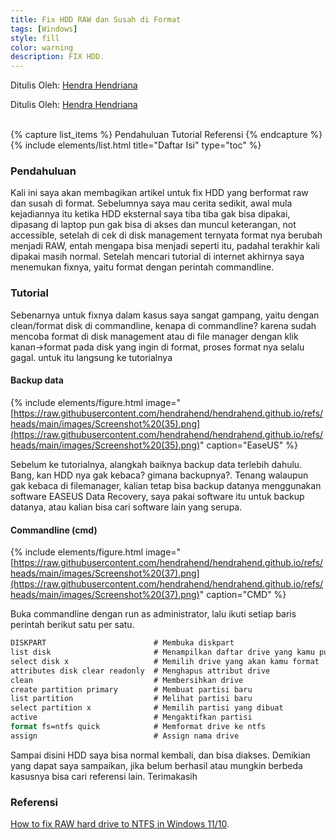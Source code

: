 ```yaml
---
title: Fix HDD RAW dan Susah di Format
tags: [Windows]
style: fill
color: warning
description: FIX HDD.
---
```


Ditulis Oleh: [Hendra Hendriana](https://hendrahend.github.io/about)


Ditulis Oleh: [Hendra Hendriana](https://hendrahend.github.io/about)

<br>
{% capture list_items %}
Pendahuluan
Tutorial
Referensi
{% endcapture %}
{% include elements/list.html title="Daftar Isi" type="toc" %}

<br>

### Pendahuluan

Kali ini saya akan membagikan artikel untuk fix HDD yang berformat raw dan susah di format. Sebelumnya saya mau cerita sedikit, awal mula kejadiannya itu ketika HDD eksternal saya tiba tiba gak bisa dipakai, dipasang di laptop pun gak bisa di akses dan muncul keterangan, not accessible, setelah di cek di disk management ternyata format nya berubah menjadi RAW, entah mengapa bisa menjadi seperti itu, padahal terakhir kali dipakai masih normal. Setelah mencari tutorial di internet akhirnya saya menemukan  fixnya, yaitu format dengan perintah commandline. 

### Tutorial
Sebenarnya untuk fixnya dalam kasus saya sangat gampang, yaitu dengan clean/format disk di commandline, kenapa di commandline? karena sudah mencoba format di disk management atau di file manager dengan klik kanan->format pada disk yang ingin di format, proses format nya selalu gagal. untuk itu langsung ke tutorialnya

#### Backup data

{% include elements/figure.html image="[https://raw.githubusercontent.com/hendrahend/hendrahend.github.io/refs/heads/main/images/Screenshot%20(35).png](https://raw.githubusercontent.com/hendrahend/hendrahend.github.io/refs/heads/main/images/Screenshot%20(35).png)" caption="EaseUS" %}

Sebelum ke tutorialnya, alangkah baiknya backup data terlebih dahulu. Bang, kan HDD nya gak kebaca? gimana backupnya?. Tenang walaupun gak kebaca di filemanager, kalian tetap bisa backup datanya menggunakan software EASEUS Data Recovery, saya pakai software itu untuk backup datanya, atau kalian bisa cari software lain yang serupa.

#### Commandline (cmd)
{% include elements/figure.html image="[https://raw.githubusercontent.com/hendrahend/hendrahend.github.io/refs/heads/main/images/Screenshot%20(37).png](https://raw.githubusercontent.com/hendrahend/hendrahend.github.io/refs/heads/main/images/Screenshot%20(37).png)" caption="CMD" %}

Buka commandline dengan run as administrator, lalu ikuti setiap baris perintah berikut satu per satu.
```cmd
DISKPART						# Membuka diskpart
list disk   					# Menampilkan daftar drive yang kamu punya
select disk x   				# Memilih drive yang akan kamu format
attributes disk clear readonly	# Menghapus attribut drive
clean    						# Membersihkan drive
create partition primary        # Membuat partisi baru
list partition   				# Melihat partisi baru
select partition x   			# Memilih partisi yang dibuat
active  						# Mengaktifkan partisi
format fs=ntfs quick  			# Memformat drive ke ntfs
assign  						# Assign nama drive
```
Sampai disini HDD saya bisa normal kembali, dan bisa diakses.
Demikian yang dapat saya sampaikan, jika belum berhasil atau mungkin berbeda kasusnya bisa cari referensi lain. Terimakasih

### Referensi
[How to fix RAW hard drive to NTFS in Windows 11/10](https://www.thewindowsclub.com/how-to-fix-raw-partition-in-windows).

